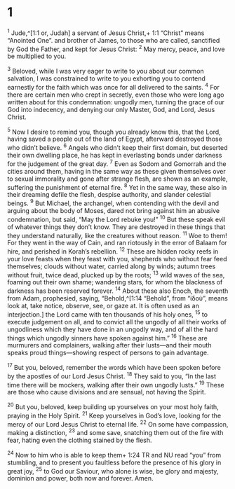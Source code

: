 # 1 
<sup>1</sup> Jude,^[1:1 or, Judah] a servant of Jesus Christ,+ 1:1 “Christ” means “Anointed One”. and brother of James, to those who are called, sanctified by God the Father, and kept for Jesus Christ: <sup>2</sup> May mercy, peace, and love be multiplied to you. 


<sup>3</sup> Beloved, while I was very eager to write to you about our common salvation, I was constrained to write to you exhorting you to contend earnestly for the faith which was once for all delivered to the saints. <sup>4</sup> For there are certain men who crept in secretly, even those who were long ago written about for this condemnation: ungodly men, turning the grace of our God into indecency, and denying our only Master, God, and Lord, Jesus Christ. 

<sup>5</sup> Now I desire to remind you, though you already know this, that the Lord, having saved a people out of the land of Egypt, afterward destroyed those who didn’t believe. <sup>6</sup> Angels who didn’t keep their first domain, but deserted their own dwelling place, he has kept in everlasting bonds under darkness for the judgement of the great day. <sup>7</sup> Even as Sodom and Gomorrah and the cities around them, having in the same way as these given themselves over to sexual immorality and gone after strange flesh, are shown as an example, suffering the punishment of eternal fire. <sup>8</sup> Yet in the same way, these also in their dreaming defile the flesh, despise authority, and slander celestial beings. <sup>9</sup> But Michael, the archangel, when contending with the devil and arguing about the body of Moses, dared not bring against him an abusive condemnation, but said, “May the Lord rebuke you!” <sup>10</sup> But these speak evil of whatever things they don’t know. They are destroyed in these things that they understand naturally, like the creatures without reason. <sup>11</sup> Woe to them! For they went in the way of Cain, and ran riotously in the error of Balaam for hire, and perished in Korah’s rebellion. <sup>12</sup> These are hidden rocky reefs in your love feasts when they feast with you, shepherds who without fear feed themselves; clouds without water, carried along by winds; autumn trees without fruit, twice dead, plucked up by the roots; <sup>13</sup> wild waves of the sea, foaming out their own shame; wandering stars, for whom the blackness of darkness has been reserved forever. <sup>14</sup> About these also Enoch, the seventh from Adam, prophesied, saying, “Behold,^[1:14 “Behold”, from “ἰδοὺ”, means look at, take notice, observe, see, or gaze at. It is often used as an interjection.] the Lord came with ten thousands of his holy ones, <sup>15</sup> to execute judgement on all, and to convict all the ungodly of all their works of ungodliness which they have done in an ungodly way, and of all the hard things which ungodly sinners have spoken against him.” <sup>16</sup> These are murmurers and complainers, walking after their lusts—and their mouth speaks proud things—showing respect of persons to gain advantage. 


<sup>17</sup> But you, beloved, remember the words which have been spoken before by the apostles of our Lord Jesus Christ. <sup>18</sup> They said to you, “In the last time there will be mockers, walking after their own ungodly lusts.” <sup>19</sup> These are those who cause divisions and are sensual, not having the Spirit. 

<sup>20</sup> But you, beloved, keep building up yourselves on your most holy faith, praying in the Holy Spirit. <sup>21</sup> Keep yourselves in God’s love, looking for the mercy of our Lord Jesus Christ to eternal life. <sup>22</sup> On some have compassion, making a distinction, <sup>23</sup> and some save, snatching them out of the fire with fear, hating even the clothing stained by the flesh. 

<sup>24</sup> Now to him who is able to keep them+ 1:24 TR and NU read “you” from stumbling, and to present you faultless before the presence of his glory in great joy, <sup>25</sup> to God our Saviour, who alone is wise, be glory and majesty, dominion and power, both now and forever. Amen. 